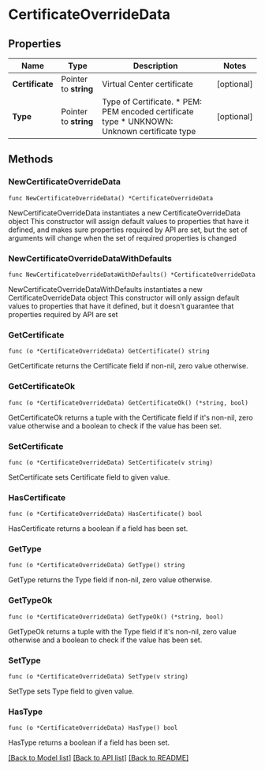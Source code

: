 # CertificateOverrideData

## Properties

Name | Type | Description | Notes
------------ | ------------- | ------------- | -------------
**Certificate** | Pointer to **string** | Virtual Center certificate | [optional] 
**Type** | Pointer to **string** | Type of Certificate. * PEM: PEM encoded certificate type * UNKNOWN: Unknown certificate type | [optional] 

## Methods

### NewCertificateOverrideData

`func NewCertificateOverrideData() *CertificateOverrideData`

NewCertificateOverrideData instantiates a new CertificateOverrideData object
This constructor will assign default values to properties that have it defined,
and makes sure properties required by API are set, but the set of arguments
will change when the set of required properties is changed

### NewCertificateOverrideDataWithDefaults

`func NewCertificateOverrideDataWithDefaults() *CertificateOverrideData`

NewCertificateOverrideDataWithDefaults instantiates a new CertificateOverrideData object
This constructor will only assign default values to properties that have it defined,
but it doesn't guarantee that properties required by API are set

### GetCertificate

`func (o *CertificateOverrideData) GetCertificate() string`

GetCertificate returns the Certificate field if non-nil, zero value otherwise.

### GetCertificateOk

`func (o *CertificateOverrideData) GetCertificateOk() (*string, bool)`

GetCertificateOk returns a tuple with the Certificate field if it's non-nil, zero value otherwise
and a boolean to check if the value has been set.

### SetCertificate

`func (o *CertificateOverrideData) SetCertificate(v string)`

SetCertificate sets Certificate field to given value.

### HasCertificate

`func (o *CertificateOverrideData) HasCertificate() bool`

HasCertificate returns a boolean if a field has been set.

### GetType

`func (o *CertificateOverrideData) GetType() string`

GetType returns the Type field if non-nil, zero value otherwise.

### GetTypeOk

`func (o *CertificateOverrideData) GetTypeOk() (*string, bool)`

GetTypeOk returns a tuple with the Type field if it's non-nil, zero value otherwise
and a boolean to check if the value has been set.

### SetType

`func (o *CertificateOverrideData) SetType(v string)`

SetType sets Type field to given value.

### HasType

`func (o *CertificateOverrideData) HasType() bool`

HasType returns a boolean if a field has been set.


[[Back to Model list]](../README.md#documentation-for-models) [[Back to API list]](../README.md#documentation-for-api-endpoints) [[Back to README]](../README.md)


